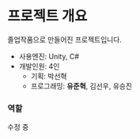 # 프로젝트 개요
졸업작품으로 만들어진 프로젝트입니다.<br/>
* 사용엔진: Unity, C#<br/>
* 개발인원: 4인<br/>
  * 기획: 박선혁<br/>
  * 프로그래밍: **유준혁**, 김선우, 유승진<br/>
### 역할
수정 중<br/>
